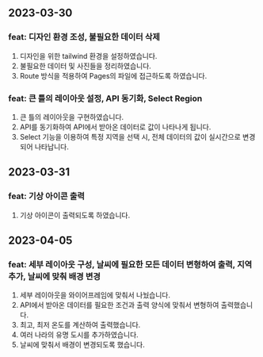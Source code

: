 ## 2023-03-30

### feat: 디자인 환경 조성, 불필요한 데이터 삭제

1. 디자인을 위한 tailwind 환경을 설정하였습니다.
2. 불필요한 데이터 및 사진들을 정리하였습니다.
3. Route 방식을 적용하여 Pages의 파일에 접근하도록 하였습니다.

### feat: 큰 틀의 레이아웃 설정, API 동기화, Select Region

1. 큰 틀의 레이아웃을 구현하였습니다.
2. API를 동기화하여 API에서 받아온 데이터로 값이 나타나게 됩니다.
3. Select 기능을 이용하여 특정 지역을 선택 시, 전체 데이터의 값이 실시간으로 변경되어 나타납니다.

## 2023-03-31

### feat: 기상 아이콘 출력

1. 기상 아이콘이 출력되도록 하였습니다.

## 2023-04-05

### feat: 세부 레이아웃 구성, 날씨에 필요한 모든 데이터 변형하여 출력, 지역 추가, 날씨에 맞춰 배경 변경

1. 세부 레이아웃을 와이어프레임에 맞춰서 나눴습니다.
2. API에서 받아온 데이터를 필요한 조건과 출력 양식에 맞춰서 변형하여 출력했습니다.
3. 최고, 최저 온도를 계산하여 출력했습니다.
4. 여러 나라의 유명 도시를 추가하였습니다.
5. 날씨에 맞춰서 배경이 변경되도록 했습니다.
